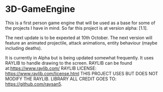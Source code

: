 # 3D-GameEngine
This is a first person game engine that will be used as a base for some of the projects I have in mind.
So far this project is at version alpha: [1.1].

The next update is to be expexted at 10th October.
The next version will feature an animated projectile, attack animations, entity behaviour (maybe including deaths).

It is currently in Alpha but is being updated somewhat frequently.
It uses RAYLIB to handle drawing to the screen.
  RAYLIB can be found at:https://www.raylib.com/
  RAYLIB LICENSE: https://www.raylib.com/license.html
  THIS PROJECT USES BUT DOES NOT MODIFY THE RAYLIB. LIBRARY ALL CREDIT GOES TO: https://github.com/raysan5.
